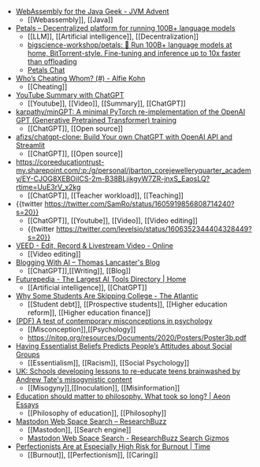 - [WebAssembly for the Java Geek - JVM Advent](https://www.javaadvent.com/2022/12/webassembly-for-the-java-geek.html)
	- [[Webassembly]], [[Java]]
- [Petals – Decentralized platform for running 100B+ language models](https://petals.ml/)
	- [[LLM]], [[Artificial intelligence]], [[Decentralization]]
	- [bigscience-workshop/petals: 🌸 Run 100B+ language models at home, BitTorrent-style. Fine-tuning and inference up to 10x faster than offloading](https://github.com/bigscience-workshop/petals)
	- [Petals Chat](http://chat.petals.ml/)
- [Who’s Cheating Whom? (#) - Alfie Kohn](https://www.alfiekohn.org/article/whos-cheating/)
	- [[Cheating]]
- [YouTube Summary with ChatGPT](https://chrome.google.com/webstore/detail/youtube-summary-with-chat/nmmicjeknamkfloonkhhcjmomieiodli/related)
	- [[Youtube]], [[Video]], [[Summary]], [[ChatGPT]]
- [karpathy/minGPT: A minimal PyTorch re-implementation of the OpenAI GPT (Generative Pretrained Transformer) training](https://github.com/karpathy/minGPT)
	- [[ChatGPT]], [[Open source]]
- [afizs/chatgpt-clone: Build Your own ChatGPT with OpenAI API and Streamlit](https://github.com/afizs/chatgpt-clone)
	- [[ChatGPT]], [[Open source]]
- https://coreeducationtrust-my.sharepoint.com/:p:/g/personal/jbarton_corejewelleryquarter_academy/EY-CJOG8XEBOiICS-2m-B38BLjikgyW7ZR-jnxS_EaosLQ?rtime=UuE3rV_x2kg
	- [[ChatGPT]], [[Teacher workload]], [[Teaching]]
- {{twitter https://twitter.com/SamRo/status/1605919856808714240?s=20}}
	- [[ChatGPT]], [[Youtube]], [[Video]], [[Video editing]]
	- {{twitter https://twitter.com/levelsio/status/1606352344404328449?s=20}}
- [VEED - Edit, Record & Livestream Video - Online](https://www.veed.io/)
	- [[Video editing]]
- [Blogging With AI – Thomas Lancaster's Blog](https://thomaslancaster.co.uk/blog/blogging-with-ai/)
	- [[ChatGPT]],[[Writing]], [[Blog]]
- [Futurepedia - The Largest AI Tools Directory | Home](https://www.futurepedia.io/)
	- [[Artificial intelligence]], [[ChatGPT]]
- [Why Some Students Are Skipping College - The Atlantic](https://www.theatlantic.com/ideas/archive/2023/01/student-college-debt-biden-cancellation-forgiveness/672655/)
	- [[Student debt]], [[Prospective students]], [[Higher education reform]], [[Higher education finance]]
- [(PDF) A test of contemporary misconceptions in psychology](https://www.researchgate.net/publication/257454695_A_test_of_contemporary_misconceptions_in_psychology)
	- [[Misconception]],[[Psychology]]
	- https://nitop.org/resources/Documents/2020/Posters/Poster3b.pdf
- [Having Essentialist Beliefs Predicts People’s Attitudes about Social Groups](https://spsp.org/news-center/character-context-blog/having-essentialist-beliefs-predicts-peoples-attitudes-about)
	- [[Essentialism]], [[Racism]], [[Social Psychology]]
- [UK: Schools developing lessons to re-educate teens brainwashed by Andrew Tate's misogynistic content](https://www.firstpost.com/world/uk-schools-developing-lessons-to-re-educate-teens-brainwashed-by-andrew-tates-misogynistic-content-11949582.html)
	- [[Misogyny]],[[Inoculation]], [[Misinformation]]
- [Education should matter to philosophy. What took so long? | Aeon Essays](https://aeon.co/essays/education-should-matter-to-philosophy-what-took-so-long?s=09)
	- [[Philosophy of education]], [[Philosophy]]
- [Mastodon Web Space Search – ResearchBuzz](https://researchbuzz.me/2022/12/28/mastodon-web-space-search/)
	- [[Mastodon]], [[Search engine]]
	- [Mastodon Web Space Search - ResearchBuzz Search Gizmos](https://searchgizmos.com/mwss/)
- [Perfectionists Are at Especially High Risk for Burnout | Time](https://time.com/6244829/burnout-mental-health-perfectionism/)
	- [[Burnout]], [[Perfectionism]], [[Caring]]